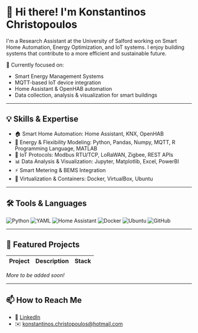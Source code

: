 # 👋 Hi there! I'm Konstantinos Christopoulos

I'm a Research Assistant at the University of Salford working on Smart Home Automation, Energy Optimization, and IoT systems. I enjoy building systems that contribute to a more efficient and sustainable future.

🔭 Currently focused on:
- Smart Energy Management Systems
- MQTT-based IoT device integration
- Home Assistant & OpenHAB automation
- Data collection, analysis & visualization for smart buildings

---

## 💡 Skills & Expertise

- 🏠 Smart Home Automation: Home Assistant, KNX, OpenHAB
- 🧠 Energy & Flexibility Modeling: Python, Pandas, Numpy, MQTT, R Programming Language, MATLAB
- 🔌 IoT Protocols: Modbus RTU/TCP, LoRaWAN, Zigbee, REST APIs
- 📊 Data Analysis & Visualization: Jupyter, Matplotlib, Excel, PowerBI
- ⚡ Smart Metering & BEMS Integration
- 🐳 Virtualization & Containers: Docker, VirtualBox, Ubuntu

---

## 🛠 Tools & Languages

![Python](https://img.shields.io/badge/Python-3670A0?style=for-the-badge&logo=python&logoColor=yellow)
![YAML](https://img.shields.io/badge/YAML-000000?style=for-the-badge&logo=yaml&logoColor=white)
![Home Assistant](https://img.shields.io/badge/Home%20Assistant-41BDF5?style=for-the-badge&logo=home-assistant&logoColor=white)
![Docker](https://img.shields.io/badge/Docker-2496ED?style=for-the-badge&logo=docker&logoColor=white)
![Ubuntu](https://img.shields.io/badge/Ubuntu-E95420?style=for-the-badge&logo=ubuntu&logoColor=white)
![GitHub](https://img.shields.io/badge/GitHub-181717?style=for-the-badge&logo=github&logoColor=white)

---

## 📂 Featured Projects

| Project | Description | Stack |
|--------|-------------|-------|


*More to be added soon!*

---

## 📫 How to Reach Me

- 💼 [LinkedIn](https://www.linkedin.com/public-profile/settings?lipi=urn%3Ali%3Apage%3Ad_flagship3_profile_self_edit_contact-info%3B2lIZBfOdTnyqUanur%2BSEow%3D%3D)
- ✉️ konstantinos.christopoulos@hotmail.com
